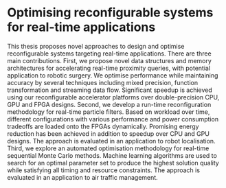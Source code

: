 Optimising reconfigurable systems for real-time applications
======

This thesis proposes novel approaches to design and optimise reconfigurable systems targeting real-time applications. There are three main contributions. First, we propose novel data structures and memory architectures for accelerating real-time proximity queries, with potential application to robotic surgery. We optimise performance while maintaining accuracy by several techniques including mixed precision, function transformation and streaming data flow. Significant speedup is achieved using our reconfigurable accelerator platforms over double-precision CPU, GPU and FPGA designs. Second, we develop a run-time reconfiguration methodology for real-time particle filters. Based on workload over time, different configurations with various performance and power consumption tradeoffs are loaded onto the FPGAs dynamically. Promising energy reduction has been achieved in addition to speedup over CPU and GPU designs. The approach is evaluated in an application to robot localisation. Third, we explore an automated optimisation methodology for real-time sequential Monte Carlo methods. Machine learning algorithms are used to search for an optimal parameter set to produce the highest solution quality while satisfying all timing and resource constraints. The approach is evaluated in an application to air traffic management.
